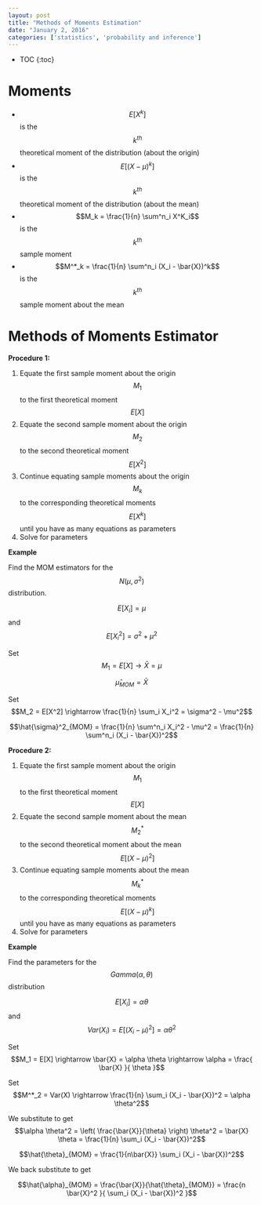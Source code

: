 ```yaml
---
layout: post
title: "Methods of Moments Estimation"
date: "January 2, 2016"
categories: ['statistics', 'probability and inference']
---
```


* TOC
{:toc}



# Moments

* $$E[X^k]$$ is the $$k^{th}$$ theoretical moment of the distribution (about the origin)
* $$E[(X - \mu)^k]$$ is the $$k^{th}$$ theoretical moment of the distribution (about the mean)
* $$M_k = \frac{1}{n} \sum^n_i X^K_i$$ is the $$k^{th}$$ sample moment
* $$M^*_k = \frac{1}{n} \sum^n_i (X_i - \bar{X})^k$$ is the $$k^{th}$$ sample moment about the mean

# Methods of Moments Estimator

**Procedure 1:**

1. Equate the first sample moment about the origin $$M_1$$ to the first theoretical moment $$E[X]$$
2. Equate the second sample moment about the origin $$M_2$$ to the second theoretical moment $$E[X^2]$$
3. Continue equating sample moments about the origin $$M_k$$ to the corresponding theoretical moments $$E[X^k]$$ until you have as many equations as parameters
4. Solve for parameters

**Example**

Find the MOM estimators for the $$N(\mu, \sigma^2)$$ distribution.

$$E[X_i] = \mu$$ and $$E[X_i^2] = \sigma^2 + \mu^2$$

Set $$M_1 = E[X] \rightarrow \bar{X} = \mu$$

$$\hat{\mu}_{MOM} = \bar{X}$$

Set $$M_2 = E[X^2] \rightarrow \frac{1}{n} \sum_i X_i^2 = \sigma^2 - \mu^2$$

$$\hat{\sigma}^2_{MOM} = \frac{1}{n} \sum^n_i X_i^2 - \mu^2 = \frac{1}{n} \sum^n_i (X_i - \bar{X})^2$$

**Procedure 2:**

1. Equate the first sample moment about the origin $$M_1$$ to the first theoretical moment $$E[X]$$
2. Equate the second sample moment about the mean $$M^*_2$$ to the second theoretical moment about the mean $$E[(X-\mu)^2]$$
3. Continue equating sample moments about the mean $$M^*_k$$ to the corresponding theoretical moments $$E[(X-\mu)^k]$$ until you have as many equations as parameters
4. Solve for parameters

**Example**

Find the parameters for the $$Gamma(\alpha, \theta)$$ distribution

$$E[X_i] = \alpha \theta$$ and $$Var(X_i) = E[(X_i - \mu)^2] = \alpha \theta^2$$


Set $$M_1 = E[X] \rightarrow \bar{X} = \alpha \theta \rightarrow \alpha = \frac{ \bar{X} }{ \theta }$$

Set $$M^*_2 = Var(X) \rightarrow \frac{1}{n} \sum_i (X_i - \bar{X})^2 = \alpha \theta^2$$

We substitute to get $$\alpha \theta^2 = \left( \frac{\bar{X}}{\theta} \right) \theta^2 = \bar{X} \theta = \frac{1}{n} \sum_i (X_i - \bar{X})^2$$

$$\hat{\theta}_{MOM} = \frac{1}{n\bar{X}} \sum_i (X_i - \bar{X})^2$$

We back substitute to get 

$$\hat{\alpha}_{MOM} = \frac{\bar{X}}{\hat{\theta}_{MOM}} = \frac{n \bar{X}^2 }{ \sum_i (X_i - \bar{X})^2 }$$
